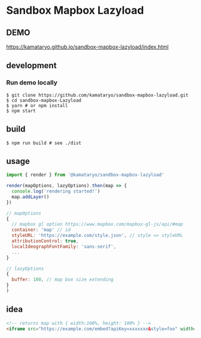 # Sandbox Mapbox Lazyload

## DEMO

https://kamataryo.github.io/sandbox-mapbox-lazyload/index.html

## development

### Run demo locally

```shell
$ git clone https://github.com/kamataryo/sandbox-mapbox-lazyload.git
$ cd sandbox-mapbox-Lazyload
$ yarn # or npm install
$ npm start
```

## build

```shell
$ npm run build # see ./dist
```

## usage

```javascript
import { render } from '@kamataryo/sandbox-mapbox-lazyload'

render(mapOptions, lazyOptions).then(map => {
  console.log('rendering started!')
  map.addLayer()
})
```

```javascript
// mapOptions
{
  // mapbox gl option https://www.mapbox.com/mapbox-gl-js/api/#map
  container: 'map' // id
  styleURL: 'https://example.com/style.json', // style => styleURL
  attributionControl: true,
  localIdeographFontFamily: 'sans-serif',
  ...
}

// lazyOptions
{
  buffer: 100, // map box size extending
}
)
```

## idea

```html
<!-- returns map with { width:100%, height: 100% } -->
<iframe src="https://example.com/embed?apiKey=xxxxxxx&style=foo" width="500" height="500"></iframe>
```
